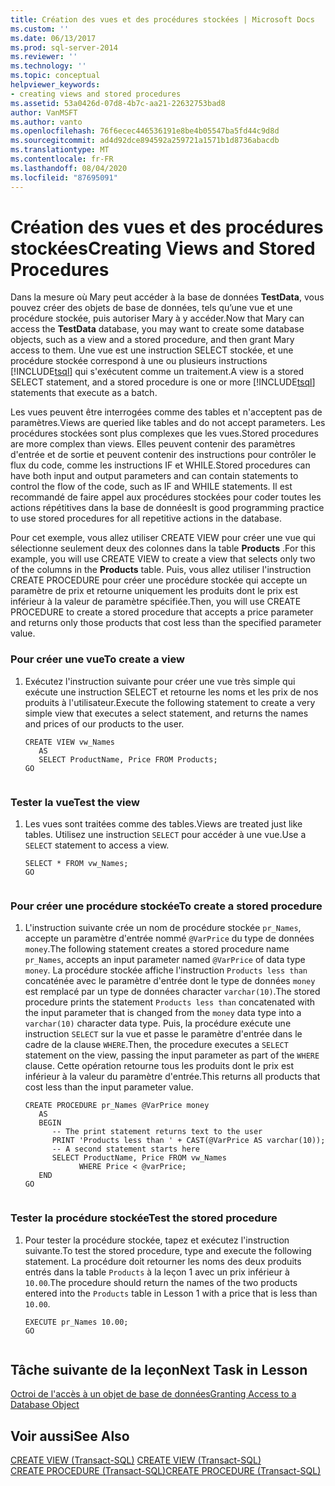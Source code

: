 ```yaml
---
title: Création des vues et des procédures stockées | Microsoft Docs
ms.custom: ''
ms.date: 06/13/2017
ms.prod: sql-server-2014
ms.reviewer: ''
ms.technology: ''
ms.topic: conceptual
helpviewer_keywords:
- creating views and stored procedures
ms.assetid: 53a0426d-07d8-4b7c-aa21-22632753bad8
author: VanMSFT
ms.author: vanto
ms.openlocfilehash: 76f6ecec446536191e8be4b05547ba5fd44c9d8d
ms.sourcegitcommit: ad4d92dce894592a259721a1571b1d8736abacdb
ms.translationtype: MT
ms.contentlocale: fr-FR
ms.lasthandoff: 08/04/2020
ms.locfileid: "87695091"
---
```

# <a name="creating-views-and-stored-procedures"></a><span data-ttu-id="f0a86-102">Création des vues et des procédures stockées</span><span class="sxs-lookup"><span data-stu-id="f0a86-102">Creating Views and Stored Procedures</span></span>
  <span data-ttu-id="f0a86-103"> Dans la mesure où Mary peut accéder à la base de données **TestData**, vous pouvez créer des objets de base de données, tels qu’une vue et une procédure stockée, puis autoriser Mary à y accéder.</span><span class="sxs-lookup"><span data-stu-id="f0a86-103">Now that Mary can access the **TestData** database, you may want to create some database objects, such as a view and a stored procedure, and then grant Mary access to them.</span></span> <span data-ttu-id="f0a86-104">Une vue est une instruction SELECT stockée, et une procédure stockée correspond à une ou plusieurs instructions [!INCLUDE[tsql](../includes/tsql-md.md)] qui s'exécutent comme un traitement.</span><span class="sxs-lookup"><span data-stu-id="f0a86-104">A view is a stored SELECT statement, and a stored procedure is one or more [!INCLUDE[tsql](../includes/tsql-md.md)] statements that execute as a batch.</span></span>  
  
 <span data-ttu-id="f0a86-105">Les vues peuvent être interrogées comme des tables et n'acceptent pas de paramètres.</span><span class="sxs-lookup"><span data-stu-id="f0a86-105">Views are queried like tables and do not accept parameters.</span></span> <span data-ttu-id="f0a86-106">Les procédures stockées sont plus complexes que les vues.</span><span class="sxs-lookup"><span data-stu-id="f0a86-106">Stored procedures are more complex than views.</span></span> <span data-ttu-id="f0a86-107">Elles peuvent contenir des paramètres d'entrée et de sortie et peuvent contenir des instructions pour contrôler le flux du code, comme les instructions IF et WHILE.</span><span class="sxs-lookup"><span data-stu-id="f0a86-107">Stored procedures can have both input and output parameters and can contain statements to control the flow of the code, such as IF and WHILE statements.</span></span> <span data-ttu-id="f0a86-108">Il est recommandé de faire appel aux procédures stockées pour coder toutes les actions répétitives dans la base de données</span><span class="sxs-lookup"><span data-stu-id="f0a86-108">It is good programming practice to use stored procedures for all repetitive actions in the database.</span></span>  
  
 <span data-ttu-id="f0a86-109">Pour cet exemple, vous allez utiliser CREATE VIEW pour créer une vue qui sélectionne seulement deux des colonnes dans la table **Products** .</span><span class="sxs-lookup"><span data-stu-id="f0a86-109">For this example, you will use CREATE VIEW to create a view that selects only two of the columns in the **Products** table.</span></span> <span data-ttu-id="f0a86-110">Puis, vous allez utiliser l'instruction CREATE PROCEDURE pour créer une procédure stockée qui accepte un paramètre de prix et retourne uniquement les produits dont le prix est inférieur à la valeur de paramètre spécifiée.</span><span class="sxs-lookup"><span data-stu-id="f0a86-110">Then, you will use CREATE PROCEDURE to create a stored procedure that accepts a price parameter and returns only those products that cost less than the specified parameter value.</span></span>  
  
### <a name="to-create-a-view"></a><span data-ttu-id="f0a86-111">Pour créer une vue</span><span class="sxs-lookup"><span data-stu-id="f0a86-111">To create a view</span></span>  
  
1.  <span data-ttu-id="f0a86-112">Exécutez l'instruction suivante pour créer une vue très simple qui exécute une instruction SELECT et retourne les noms et les prix de nos produits à l'utilisateur.</span><span class="sxs-lookup"><span data-stu-id="f0a86-112">Execute the following statement to create a very simple view that executes a select statement, and returns the names and prices of our products to the user.</span></span>  
  
    ```  
    CREATE VIEW vw_Names  
       AS  
       SELECT ProductName, Price FROM Products;  
    GO  
  
    ```  
  
### <a name="test-the-view"></a><span data-ttu-id="f0a86-113">Tester la vue</span><span class="sxs-lookup"><span data-stu-id="f0a86-113">Test the view</span></span>  
  
1.  <span data-ttu-id="f0a86-114">Les vues sont traitées comme des tables.</span><span class="sxs-lookup"><span data-stu-id="f0a86-114">Views are treated just like tables.</span></span> <span data-ttu-id="f0a86-115">Utilisez une instruction `SELECT` pour accéder à une vue.</span><span class="sxs-lookup"><span data-stu-id="f0a86-115">Use a `SELECT` statement to access a view.</span></span>  
  
    ```  
    SELECT * FROM vw_Names;  
    GO  
  
    ```  
  
### <a name="to-create-a-stored-procedure"></a><span data-ttu-id="f0a86-116">Pour créer une procédure stockée</span><span class="sxs-lookup"><span data-stu-id="f0a86-116">To create a stored procedure</span></span>  
  
1.  <span data-ttu-id="f0a86-117">L'instruction suivante crée un nom de procédure stockée `pr_Names`, accepte un paramètre d'entrée nommé `@VarPrice` du type de données `money`.</span><span class="sxs-lookup"><span data-stu-id="f0a86-117">The following statement creates a stored procedure name `pr_Names`, accepts an input parameter named `@VarPrice` of data type `money`.</span></span> <span data-ttu-id="f0a86-118">La procédure stockée affiche l'instruction `Products less than` concaténée avec le paramètre d'entrée dont le type de données `money` est remplacé par un type de données character `varchar(10)`.</span><span class="sxs-lookup"><span data-stu-id="f0a86-118">The stored procedure prints the statement `Products less than` concatenated with the input parameter that is changed from the `money` data type into a `varchar(10)` character data type.</span></span> <span data-ttu-id="f0a86-119">Puis, la procédure exécute une instruction `SELECT` sur la vue et passe le paramètre d'entrée dans le cadre de la clause `WHERE`.</span><span class="sxs-lookup"><span data-stu-id="f0a86-119">Then, the procedure executes a `SELECT` statement on the view, passing the input parameter as part of the `WHERE` clause.</span></span> <span data-ttu-id="f0a86-120">Cette opération retourne tous les produits dont le prix est inférieur à la valeur du paramètre d'entrée.</span><span class="sxs-lookup"><span data-stu-id="f0a86-120">This returns all products that cost less than the input parameter value.</span></span>  
  
    ```  
    CREATE PROCEDURE pr_Names @VarPrice money  
       AS  
       BEGIN  
          -- The print statement returns text to the user  
          PRINT 'Products less than ' + CAST(@VarPrice AS varchar(10));  
          -- A second statement starts here  
          SELECT ProductName, Price FROM vw_Names  
                WHERE Price < @varPrice;  
       END  
    GO  
  
    ```  
  
### <a name="test-the-stored-procedure"></a><span data-ttu-id="f0a86-121">Tester la procédure stockée</span><span class="sxs-lookup"><span data-stu-id="f0a86-121">Test the stored procedure</span></span>  
  
1.  <span data-ttu-id="f0a86-122">Pour tester la procédure stockée, tapez et exécutez l'instruction suivante.</span><span class="sxs-lookup"><span data-stu-id="f0a86-122">To test the stored procedure, type and execute the following statement.</span></span> <span data-ttu-id="f0a86-123">La procédure doit retourner les noms des deux produits entrés dans la table `Products` à la leçon 1 avec un prix inférieur à `10.00`.</span><span class="sxs-lookup"><span data-stu-id="f0a86-123">The procedure should return the names of the two products entered into the `Products` table in Lesson 1 with a price that is less than `10.00`.</span></span>  
  
    ```  
    EXECUTE pr_Names 10.00;  
    GO  
  
    ```  
  
## <a name="next-task-in-lesson"></a><span data-ttu-id="f0a86-124">Tâche suivante de la leçon</span><span class="sxs-lookup"><span data-stu-id="f0a86-124">Next Task in Lesson</span></span>  
 [<span data-ttu-id="f0a86-125">Octroi de l'accès à un objet de base de données</span><span class="sxs-lookup"><span data-stu-id="f0a86-125">Granting Access to a Database Object</span></span>](lesson-2-4-granting-access-to-a-database-object.md)  
  
## <a name="see-also"></a><span data-ttu-id="f0a86-126">Voir aussi</span><span class="sxs-lookup"><span data-stu-id="f0a86-126">See Also</span></span>  
 <span data-ttu-id="f0a86-127">[CREATE VIEW &#40;Transact-SQL&#41;](/sql/t-sql/statements/create-view-transact-sql) </span><span class="sxs-lookup"><span data-stu-id="f0a86-127">[CREATE VIEW &#40;Transact-SQL&#41;](/sql/t-sql/statements/create-view-transact-sql) </span></span>  
 [<span data-ttu-id="f0a86-128">CREATE PROCEDURE &#40;Transact-SQL&#41;</span><span class="sxs-lookup"><span data-stu-id="f0a86-128">CREATE PROCEDURE &#40;Transact-SQL&#41;</span></span>](/sql/t-sql/statements/create-procedure-transact-sql)  
  
  
